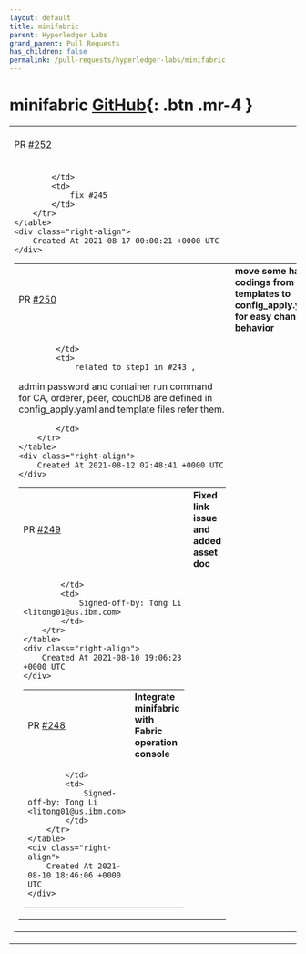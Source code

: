 ```yaml
---
layout: default
title: minifabric
parent: Hyperledger Labs
grand_parent: Pull Requests
has_children: false
permalink: /pull-requests/hyperledger-labs/minifabric
---
```


# minifabric <span class="fs-3 right-align">[GitHub](https://github.com/hyperledger-labs/minifabric){: .btn .mr-4 }</span>


<div>
    <table>
        <tr>
            <td>
                PR <a href="https://github.com/hyperledger-labs/minifabric/pull/252" class=".btn">#252</a>
            </td>
            <td>
                <b>
                    Explorer support for Kubernetes
                </b>
            </td>
        </tr>
        <tr>
            <td>
                
            </td>
            <td>
                fix #245
            </td>
        </tr>
    </table>
    <div class="right-align">
        Created At 2021-08-17 00:00:21 +0000 UTC
    </div>
</div>

<div>
    <table>
        <tr>
            <td>
                PR <a href="https://github.com/hyperledger-labs/minifabric/pull/250" class=".btn">#250</a>
            </td>
            <td>
                <b>
                    move some hard codings from templates to config_apply.yaml for easy changing behavior
                </b>
            </td>
        </tr>
        <tr>
            <td>
                
            </td>
            <td>
                related to step1 in #243 ,

admin password and container run command for CA, orderer, peer, couchDB are defined in config_apply.yaml and template files refer them.

            </td>
        </tr>
    </table>
    <div class="right-align">
        Created At 2021-08-12 02:48:41 +0000 UTC
    </div>
</div>

<div>
    <table>
        <tr>
            <td>
                PR <a href="https://github.com/hyperledger-labs/minifabric/pull/249" class=".btn">#249</a>
            </td>
            <td>
                <b>
                    Fixed link issue and added asset doc
                </b>
            </td>
        </tr>
        <tr>
            <td>
                
            </td>
            <td>
                Signed-off-by: Tong Li <litong01@us.ibm.com>
            </td>
        </tr>
    </table>
    <div class="right-align">
        Created At 2021-08-10 19:06:23 +0000 UTC
    </div>
</div>

<div>
    <table>
        <tr>
            <td>
                PR <a href="https://github.com/hyperledger-labs/minifabric/pull/248" class=".btn">#248</a>
            </td>
            <td>
                <b>
                    Integrate minifabric with Fabric operation console
                </b>
            </td>
        </tr>
        <tr>
            <td>
                
            </td>
            <td>
                Signed-off-by: Tong Li <litong01@us.ibm.com>
            </td>
        </tr>
    </table>
    <div class="right-align">
        Created At 2021-08-10 18:46:06 +0000 UTC
    </div>
</div>

